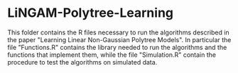 # LiNGAM-Polytree-Learning

This folder contains the R files necessary to run the algorithms described in the paper "Learning Linear Non-Gaussian Polytree Models".
In particular the file "Functions.R" contains the library needed to run the algorithms and the functions that implement them, while the file "Simulation.R" contain the procedure to test the algorithms on simulated data.
